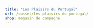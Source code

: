 ```yaml
---
title: "Les Plaisirs du Portugal"
url: /cusset/les-plaisirs-du-portugal/
shop: magasin de campagne
---
```

